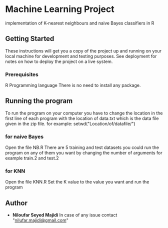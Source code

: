 # Machine Learning Project

implementation of K-nearest neighbours and naive Bayes classifiers in R 

## Getting Started

These instructions will get you a copy of the project up and running on your local machine for development and testing purposes. See deployment for notes on how to deploy the project on a live system.

### Prerequisites

R Programming language 
There is no need to install any package.

## Running the program

To run the program on your computer you have to change the location in the first line of each program with the location of data.txt which is the data file given in the zip file.
for example:
	setwd("Location/of/datafile/")

### for naive Bayes
Open the file NB.R
There are 5 training and test datasets you could run the program on any of them you want by changing the number of arguments for example train.2 and test.2

### for KNN
Open the file KNN.R
Set the K value to the value you want and run the program

## Author

* **Niloufar Seyed Majidi** 
In case of any issue contact "nilufar.majidi@gmail.com"
